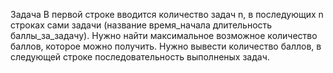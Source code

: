 Задача 
В первой строке вводится количество задач n, в последующих n строках сами задачи (название время_начала длительность баллы_за_задачу).
Нужно найти максимальное возможное количество баллов, которое можно получить. 
Нужно вывести количество баллов, в следующей строке последовательность выполненых задач.
